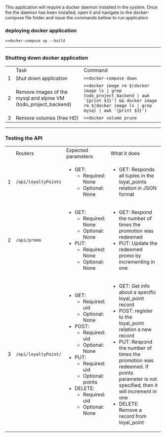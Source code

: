 <p>
This application will require a docker daemon installed in the system. 
Once the the daemon has been installed, open it and navigate to the docker-compose file folder and issue the commands bellow to run application
</p>

<div>
    <h3>deploying docker application</h3>
    <code>>>docker-compose up --build</code>
</div>
<hr/>
<div>
    <h3>Shutting down docker application</h3>
    <table>
        <th>
            <td>Task</td>
            <td>Command</td>
        </th>
        <tr>
            <td>1</td>
            <td>Shut down application</td>
            <td><code>>>docker-compose down</code></td>
        </tr>
        <tr>
            <td>2</td>
            <td>Remove images of the mysql and alpine VM (todo_project_backend)</td>
            <td>
                <code>>>docker image rm $(docker image ls | grep todo_project_backend | awk '{print $3}') && docker image rm $(docker image ls | grep mysql | awk '{print $3}')</code>
            </td>
        </tr>
        <tr>
            <td>3</td>
            <td>Remove volumes (free HD)</td>
            <td><code>>>docker volume prune</code></td>
        </tr>
    </table>
</div>

<hr/>
<div>
    <h3>Testing the API</h3>
    <table>
        <th>
            <td>Routers</td>
            <td>Expected parameters</td>
            <td>What it does</td>
        </th>
        <tr>
            <td>1</td>
            <td><code>/api/loyaltyPoints</code></td>
            <td>
                <ul>
                    <li>GET:
                        <ul>
                            <li>Required: None</li>
                            <li>Optional: None</li>
                        </ul>
                    </li>
                </ul>
            </td>
            <td>
                <ul>
                    <li>GET: Responds all tuples in the loyal_points relation in JSON format</li>
                </ul>
            </td>
        </tr>
        <tr>
            <td>2</td>
            <td><code>/api/promo</code></td>
            <td>
                <ul>
                    <li>GET:
                        <ul>
                            <li>Required: None</li>
                            <li>Optional: None</li>
                        </ul>
                    </li>
                    <li>PUT:
                        <ul>
                            <li>Required: None</li>
                            <li>Optional: None</li>
                        </ul>
                    </li>
                </ul>
            </td>
            <td>
                <ul>
                    <li>GET: Respond the number of times the promotion was redeemed</li>
                    <li>PUT: Update the redeemed promo by incrementing in one</li>
                </ul>
            </td>
        </tr>
        <tr>
            <td>3</td>
            <td><code>/api/loyaltyPoint/</code></td>
            <td>
                <ul>
                    <li>GET:
                        <ul>
                            <li>Required: uid</li>
                            <li>Optional: None</li>
                        </ul>
                    </li>
                    <li>POST:
                        <ul>
                            <li>Required: uid</li>
                            <li>Optional: None</li>
                        </ul>
                    </li>
                    <li>PUT:
                        <ul>
                            <li>Required: uid</li>
                            <li>Optional: points</li>
                        </ul>
                    </li>
                    <li>DELETE:
                        <ul>
                            <li>Required: uid</li>
                            <li>Optional: None</li>
                        </ul>
                    </li>
                </ul>
            </td>
            <td>
                <ul>
                    <li>GET: Get info about a specific loyal_point record</li>
                    <li>POST: register to the loyal_point relation a new record</li>
                    <li>PUT: Respond the number of times the promotion was redeemed. If points parameter is not specified, then it will increment in one</li>
                    <li>DELETE: Remove a record from loyal_point</li>
                </ul>
            </td>
        </tr>
    </table>
</div>




